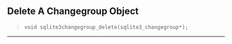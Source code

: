 ## Delete A Changegroup Object


> ```
> void sqlite3changegroup_delete(sqlite3_changegroup*);
> 
> ```



---


